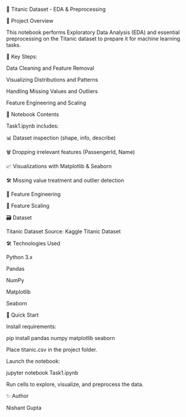💺 Titanic Dataset - EDA & Preprocessing

📌 Project Overview

This notebook performs Exploratory Data Analysis (EDA) and essential preprocessing on the Titanic dataset to prepare it for machine learning tasks.

🔧 Key Steps:

Data Cleaning and Feature Removal

Visualizing Distributions and Patterns

Handling Missing Values and Outliers

Feature Engineering and Scaling

📂 Notebook Contents

Task1.ipynb includes:

📊 Dataset inspection (shape, info, describe)

🗑️ Dropping irrelevant features (PassengerId, Name)

📈 Visualizations with Matplotlib & Seaborn

🛠️ Missing value treatment and outlier detection

🧩 Feature Engineering

📏 Feature Scaling

🗃️ Dataset

Titanic Dataset Source: Kaggle Titanic Dataset

🛠️ Technologies Used

Python 3.x

Pandas

NumPy

Matplotlib

Seaborn

🚀 Quick Start

Install requirements:

pip install pandas numpy matplotlib seaborn

Place titanic.csv in the project folder.

Launch the notebook:

jupyter notebook Task1.ipynb

Run cells to explore, visualize, and preprocess the data.

✨ Author

Nishant Gupta
